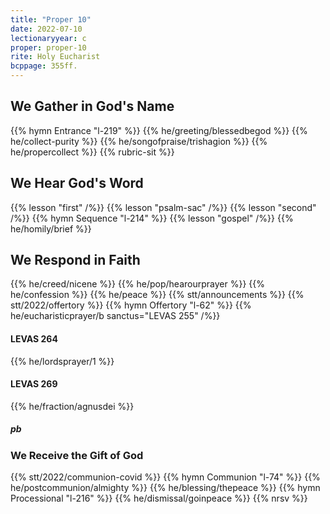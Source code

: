 ```yaml
---
title: "Proper 10"
date: 2022-07-10
lectionaryyear: c
proper: proper-10
rite: Holy Eucharist
bcppage: 355ff.
---
```


## We Gather in God's Name
{{% hymn Entrance "l-219" %}}
{{% he/greeting/blessedbegod %}}
{{% he/collect-purity %}}
{{% he/songofpraise/trishagion %}}
{{% he/propercollect %}}
{{% rubric-sit %}}

## We Hear God's Word
{{% lesson "first" /%}}
{{% lesson "psalm-sac" /%}}
{{% lesson "second" /%}}
{{% hymn Sequence "l-214" %}}
{{% lesson "gospel" /%}}
{{% he/homily/brief %}}

## We Respond in Faith
{{% he/creed/nicene %}}
{{% he/pop/hearourprayer %}}
{{% he/confession %}}
{{% he/peace %}}
{{% stt/announcements %}}
{{% stt/2022/offertory %}}
{{% hymn Offertory "l-62" %}}
{{% he/eucharisticprayer/b sanctus="LEVAS 255" /%}}

#### LEVAS 264
{{% he/lordsprayer/1 %}}

#### LEVAS 269
{{% he/fraction/agnusdei %}}

##### pb
### We Receive the Gift of God
{{% stt/2022/communion-covid %}}
{{% hymn Communion "l-74" %}}
{{% he/postcommunion/almighty %}}
{{% he/blessing/thepeace %}}
{{% hymn Processional "l-216" %}}
{{% he/dismissal/goinpeace %}}
{{% nrsv %}}

